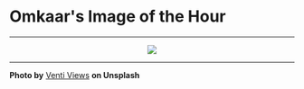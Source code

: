 # Omkaar's Image of the Hour

---

<div align="center">

<a href="https://unsplash.com/photos/milky-way-shines-over-mountain-peaks-qNXhVgRfU0E">
  <img src="https://images.unsplash.com/photo-1750801321932-3d3e3fcdfdcd?crop=entropy&cs=tinysrgb&fit=max&fm=jpg&ixid=M3w3NjA2Nzh8MHwxfHJhbmRvbXx8fHx8fHx8fDE3NTM2MzU2MDB8&ixlib=rb-4.1.0&q=80&w=1080" style="max-width:100%; height:auto;">
</a>



</div>

---

**Photo by** [Venti Views](https://unsplash.com/@ventiviews) **on Unsplash**
